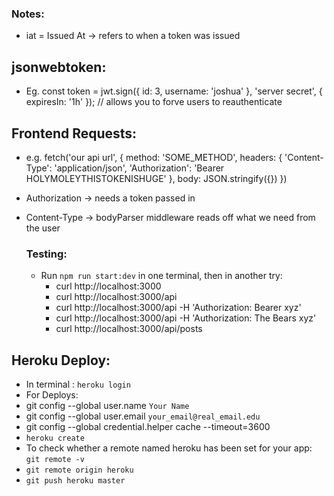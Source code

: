 ### Notes:
- iat = Issued At -> refers to when a token was issued


## jsonwebtoken:
- Eg. const token = jwt.sign({ id: 3, username: 'joshua' }, 'server secret', { expiresIn: '1h' }); // allows you to forve users to reauthenticate

## Frontend Requests:
- e.g. fetch('our api url', {
  method: 'SOME_METHOD',
  headers: {
    'Content-Type': 'application/json',
    'Authorization': 'Bearer HOLYMOLEYTHISTOKENISHUGE'
  },
  body: JSON.stringify({})
})

- Authorization -> needs a token passed in
- Content-Type -> bodyParser middleware reads off what we need from the user

    ### Testing:
    - Run `npm run start:dev` in one terminal, then in another try:
        - curl http://localhost:3000
        - curl http://localhost:3000/api
        - curl http://localhost:3000/api -H 'Authorization: Bearer xyz'
        - curl http://localhost:3000/api -H 'Authorization: The Bears xyz'
        - curl http://localhost:3000/api/posts

## Heroku Deploy:
- In terminal : `heroku login`
- For Deploys: 
- git config --global user.name `Your Name`
- git config --global user.email `your_email@real_email.edu`
- git config --global credential.helper cache --timeout=3600
- `heroku create`
- To check whether a remote named heroku has been set for your app: `git remote -v`
- `git remote origin heroku`
- `git push heroku master`

    
